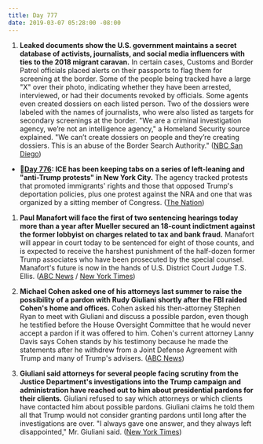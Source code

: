 ```yaml
---
title: Day 777
date: 2019-03-07 05:28:00 -08:00
---
```


1. **Leaked documents show the U.S. government maintains a secret database of activists, journalists, and social media influencers with ties to the 2018 migrant caravan.** In certain cases, Customs and Border Patrol officials placed alerts on their passports to flag them for screening at the border. Some of the people being tracked have a large "X" over their photo, indicating whether they have been arrested, interviewed, or had their documents revoked by officials. Some agents even created dossiers on each listed person. Two of the dossiers were labeled with the names of journalists, who were also listed as targets for secondary screenings at the border. "We are a criminal investigation agency, we’re not an intelligence agency," a Homeland Security source explained. "We can’t create dossiers on people and they’re creating dossiers. This is an abuse of the Border Search Authority." ([NBC San Diego](https://www.nbcsandiego.com/news/local/Source-Leaked-Documents-Show-the-US-Government-Tracking-Journalists-and-Advocates-Through-a-Secret-Database-506783231.html))

* **📌[Day 776](https://whatthefuckjusthappenedtoday.com/2019/03/06/day-776/): ICE has been keeping tabs on a series of left-leaning and "anti-Trump protests" in New York City.** The agency tracked protests that promoted immigrants' rights and those that opposed Trump's deportation policies, plus one protest against the NRA and one that was organized by a sitting member of Congress. ([The Nation](https://www.thenation.com/article/ice-immigration-protest-spreadsheet-tracking/))

1. **Paul Manafort will face the first of two sentencing hearings today more than a year after Mueller secured an 18-count indictment against the former lobbyist on charges related to tax and bank fraud.** Manafort will appear in court today to be sentenced for eight of those counts, and is expected to receive the harshest punishment of the half-dozen former Trump associates who have been prosecuted by the special counsel. Manafort's future is now in the hands of U.S. District Court Judge T.S. Ellis. ([ABC News](https://abcnews.go.com/Politics/paul-manafort-president-donald-trumps-campaign-chairman-faces/story?id=61506579) / [New York Times](https://www.nytimes.com/2019/03/07/us/politics/manafort-sentencing.html))

2. **Michael Cohen asked one of his attorneys last summer to raise the possibility of a pardon with Rudy Giuliani shortly after the FBI raided Cohen's home and offices.** Cohen asked his then-attorney Stephen Ryan to meet with Giuliani and discuss a possible pardon, even though he testified before the House Oversight Committee that he would never accept a pardon if it was offered to him. Cohen's current attorney Lanny Davis says Cohen stands by his testimony because he made the statements after he withdrew from a Joint Defense Agreement with Trump and many of Trump's advisers. ([ABC News](https://abcnews.go.com/Politics/michael-cohen-asked-lawyer-inquire-pardon-insists-lie/story?id=61527322))

3. **Giuliani said attorneys for several people facing scrutiny from the Justice Department's investigations into the Trump campaign and administration have reached out to him about presidential pardons for their clients.** Giuliani refused to say which attorneys or which clients have contacted him about possible pardons. Giuliani claims he told them all that Trump would not consider granting pardons until long after the investigations are over. "I always gave one answer, and they always left disappointed," Mr. Giuliani said. ([New York Times](https://www.nytimes.com/2019/03/06/us/politics/giuliani-trump-pardons.html))